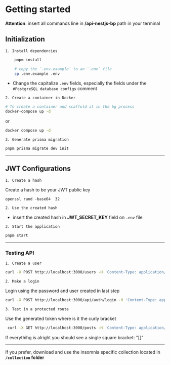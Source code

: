 # Getting started

**Attention**: insert all commands line in **/api-nestjs-bp** path in your terminal

## Initialization

`1. Install dependencies`

```bash
    pnpm install

    # copy the `.env.example` to an `.env` file
    cp .env.example .env

```

- Change the capitalize `.env` fields, especially the fields under the `#PostgreSQL database configs` comment

`2. Create a container in Docker`

```bash
# To create a container and scaffold it in the bg process
docker-compose up -d
```

or

```bash
docker compose up -d
```



`3. Generate prisma migration`

    pnpm prisma migrate dev init

---

## JWT Configurations

`1. Create a hash`

Create a hash to be your JWT public key

    openssl rand -base64  32

`2. Use the created hash`

- insert the created hash in **JWT_SECRET_KEY** field on `.env` file

`3. Start the application`

    pnpm start

---

### Testing API

`1. Create a user`

```bash
curl -X POST http://localhost:3000/users -H 'Content-Type: application/json' -d '{"name": "Marcos Felipe Ian Lopes", "email": "marcos@email.com", "password": "1234"}'
```

`2. Make a login`

Login using the password and user created in last step

```bash
curl -X POST http://localhost:3000/api/auth/login -H 'Content-Type: application/json' -d '{"email": "marcos@email.com", "password": "1234"}'
```

`3. Test in a protected route`

Use the generated token where is it the curly bracket

```bash
 curl -X GET http://localhost:3000/posts -H 'Content-Type: application/json' -H "Authorization: Bearer {token}"
```

If everythihg is alright you should see a single square bracket: "[]"

---

If you prefer, download and use the insomnia specific collection located in **`/collection` folder**
